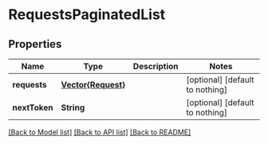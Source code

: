 # RequestsPaginatedList


## Properties
Name | Type | Description | Notes
------------ | ------------- | ------------- | -------------
**requests** | [**Vector{Request}**](Request.md) |  | [optional] [default to nothing]
**nextToken** | **String** |  | [optional] [default to nothing]


[[Back to Model list]](../README.md#models) [[Back to API list]](../README.md#api-endpoints) [[Back to README]](../README.md)


